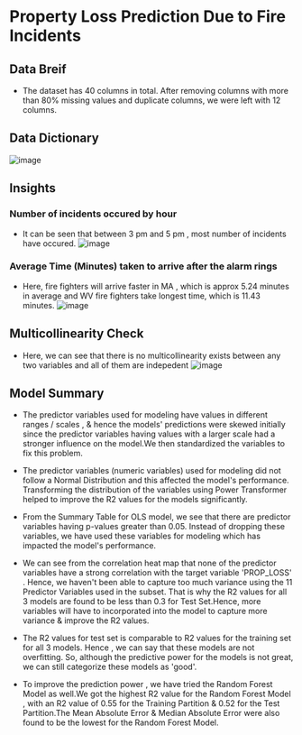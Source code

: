 # Property Loss Prediction Due to Fire Incidents
## Data Breif
* The dataset has 40 columns in total. After removing columns with more than 80% missing values and duplicate columns, we were left with 12 columns.
## Data Dictionary
  ![image](https://user-images.githubusercontent.com/48169929/226157068-86db3f3e-37ec-4eda-8d68-042c7c1f1040.png)
## Insights
### Number of incidents occured by hour
  * It can be seen that between 3 pm and 5 pm , most number of incidents have occured.
 ![image](https://user-images.githubusercontent.com/48169929/226158489-fadcf8bd-8854-47f5-b98f-40e06c34f2ab.png)
### Average Time (Minutes) taken to arrive after the alarm rings
* Here, fire fighters will arrive faster in MA , which is approx 5.24 minutes in average and WV fire fighters take longest time, which is 11.43 minutes.
![image](https://user-images.githubusercontent.com/48169929/226158565-e6982b0b-a8d5-4719-a6a2-490005767d6b.png)

## Multicollinearity Check
* Here, we can see that there is no multicollinearity exists between any two variables and all of them are indepedent
  ![image](https://user-images.githubusercontent.com/48169929/226157127-22f54f77-d0a3-42e0-9391-638dc5f057f3.png)

## Model Summary
* The predictor variables used for modeling have values in different ranges / scales , & hence the models' predictions were skewed initially since the predictor variables having values with a larger scale had a stronger influence on the model.We then standardized the variables to fix this problem.

* The predictor variables (numeric variables) used for modeling did not follow a Normal Distribution and this affected the model's performance. Transforming the distribution of the variables using Power Transformer helped to improve the R2 values for the models significantly.

* From the Summary Table for OLS model, we see that there are predictor variables having p-values greater than 0.05. Instead of dropping these variables, we have used these variables for modeling which has impacted the model's performance.

* We can see from the correlation heat map that none of the predictor variables have a strong correlation with the target variable 'PROP_LOSS' . Hence, we haven't been able to capture too much variance using the 11 Predictor Variables used in the subset. That is why the R2 values for all 3 models are found to be less than 0.3 for Test Set.Hence, more variables will have to incorporated into the model to capture more variance & improve the R2 values.

* The R2 values for test set is comparable to R2 values for the training set for all 3 models. Hence , we can say that these models are not overfitting. So, although the predictive power for the models is not great, we can still categorize these models as 'good'.

* To improve the prediction power , we have tried the Random Forest Model as well.We got the highest R2 value for the Random Forest Model , with an R2 value of 0.55 for the Training Partition & 0.52 for the Test Partition.The Mean Absolute Error & Median Absolute Error were also found to be the lowest for the Random Forest Model.


